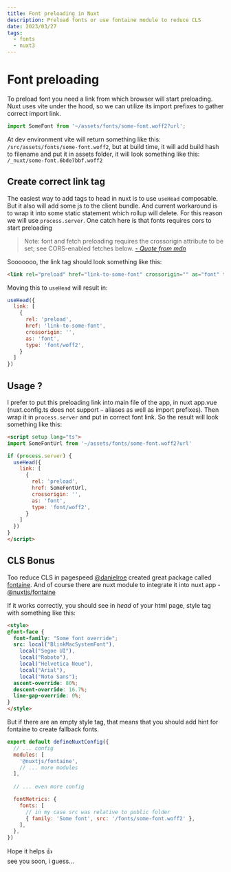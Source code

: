 ```yaml
---
title: Font preloading in Nuxt
description: Preload fonts or use fontaine module to reduce CLS
date: 2023/03/27
tags:
  - fonts
  - nuxt3
---
```


# Font preloading

To preload font you need a link from which browser will start preloading. Nuxt uses vite under the hood,
so we can utilize its import prefixes to gather correct import link.

```js
import SomeFont from '~/assets/fonts/some-font.woff2?url';
```

At dev environment vite will return something like this: ``/src/assets/fonts/some-font.woff2``, but at build time,
it will add build hash to filename and put it in assets folder, it will look something like this: ``/_nuxt/some-font.6bde7bbf.woff2``

## Create correct link tag

The easiest way to add tags to head in nuxt is to use `useHead` composable. But it also will add some js to the client bundle. And current workaround is to wrap it into some static statement which rollup will delete. For this reason we will use `process.server`. One catch here is that fonts requires cors to start preloading

> Note: font and fetch preloading requires the crossorigin attribute to be set; see CORS-enabled fetches below.
> _[- Quote from mdn](https://developer.mozilla.org/en-US/docs/Web/HTML/Attributes/rel/preload)_

Sooooooo, the link tag should look something like this:

```html
<link rel="preload" href="link-to-some-font" crossorigin="" as="font" type="font/woff2" />
```

Moving this to `useHead` will result in:

```js
useHead({
  link: [
    {
      rel: 'preload',
      href: 'link-to-some-font',
      crossorigin: '',
      as: 'font',
      type: 'font/woff2',
    }
  ]
})
```

## Usage ?

I prefer to put this preloading link into main file of the app, in nuxt app.vue (nuxt.config.ts does not support `~` aliases as well as import prefixes). Then wrap it in `process.server` and put in correct font link. So the result will look something like this:

```html title="app.vue"
<script setup lang="ts">
import SomeFontUrl from '~/assets/fonts/some-font.woff2?url'

if (process.server) {
  useHead({
    link: [
      {
        rel: 'preload',
        href: SomeFontUrl,
        crossorigin: '',
        as: 'font',
        type: 'font/woff2',
      }
    ]
  })
}
</script>
```

## CLS Bonus

Too reduce CLS in pagespeed [@danielroe](https://github.com/danielroe) created great package called [fontaine](https://github.com/nuxt-modules/fontaine). And of course there are nuxt module to integrate it into nuxt app - [@nuxtjs/fontaine](https://github.com/nuxt-modules/fontaine)

If it works correctly, you should see in _head_ of your html page, style tag with something like this:

```html
<style>
@font-face {
  font-family: "Some font override";
  src: local("BlinkMacSystemFont"),
    local("Segoe UI"),
    local("Roboto"),
    local("Helvetica Neue"),
    local("Arial"),
    local("Noto Sans");
  ascent-override: 80%;
  descent-override: 16.7%;
  line-gap-override: 0%;
}
</style>
```

But if there are an empty style tag, that means that you should add hint for fontaine to create fallback fonts.

```js
export default defineNuxtConfig({
  // ... config
  modules: [
    '@nuxtjs/fontaine',
    // ... more modules
  ],
  
  // ... even more config

  fontMetrics: {
    fonts: [
      // in my case src was relative to public folder
      { family: 'Some font', src: '/fonts/some-font.woff2' },
    ],
  },
})
```

Hope it helps 👍    
see you soon, i guess...
